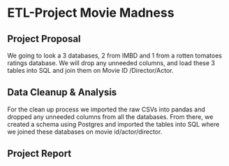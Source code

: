 # ETL-Project Movie Madness


## Project Proposal
We going to look a 3 databases, 2 from IMBD and 1 from a rotten tomatoes ratings database. We will drop any unneeded columns, and load these 3 tables into SQL and join them on Movie ID /Director/Actor.

## Data Cleanup & Analysis
For the clean up process we imported the raw CSVs into pandas and dropped any unneeded columns from all the databases. From there, we created a schema using Postgres and imported the tables into SQL where we joined these databases on movie id/actor/director.

## Project Report 



